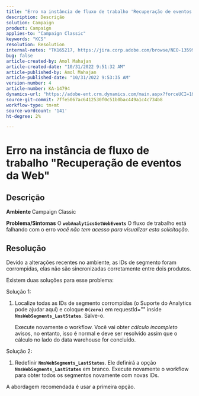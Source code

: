 ```yaml
---
title: "Erro na instância de fluxo de trabalho 'Recuperação de eventos Web'"
description: Descrição
solution: Campaign
product: Campaign
applies-to: "Campaign Classic"
keywords: "KCS"
resolution: Resolution
internal-notes: "TK165217, https://jira.corp.adobe.com/browse/NEO-13599"
bug: false
article-created-by: Amol Mahajan
article-created-date: "10/31/2022 9:51:32 AM"
article-published-by: Amol Mahajan
article-published-date: "10/31/2022 9:53:35 AM"
version-number: 4
article-number: KA-14794
dynamics-url: "https://adobe-ent.crm.dynamics.com/main.aspx?forceUCI=1&pagetype=entityrecord&etn=knowledgearticle&id=87914594-0159-ed11-9561-6045bd006079"
source-git-commit: 7ffe5067ac6412530f0c51b0bac449a1c4c734b8
workflow-type: tm+mt
source-wordcount: '141'
ht-degree: 2%

---
```


# Erro na instância de fluxo de trabalho &quot;Recuperação de eventos da Web&quot;

## Descrição

<b>Ambiente </b>
Campaign Classic


<b>Problema/Sintomas</b>
O <b>`webAnalyticsGetWebEvents` </b>O fluxo de trabalho está falhando com o erro *você não tem acesso para visualizar esta solicitação*.


## Resolução


Devido a alterações recentes no ambiente, as IDs de segmento foram corrompidas, elas não são sincronizadas corretamente entre dois produtos.

Existem duas soluções para esse problema:

Solução 1:

1. Localize todas as IDs de segmento corrompidas (o Suporte do Analytics pode ajudar aqui) e coloque <b>`0(zero)`</b> em requestId=&quot;&quot; inside <b>`NmsWebSegments_LastStates`</b>. Salve-o.

   Execute novamente o workflow. Você vai obter *cálculo incompleto* avisos, no entanto, isso é normal e deve ser resolvido assim que o cálculo no lado do data warehouse for concluído.


Solução 2:

1. Redefinir <b>`NmsWebSegments_LastStates`</b>. Ele definirá a opção <b>`NmsWebSegments_LastStates`</b> em branco. Execute novamente o workflow para obter todos os segmentos novamente com novas IDs.




A abordagem recomendada é usar a primeira opção.

